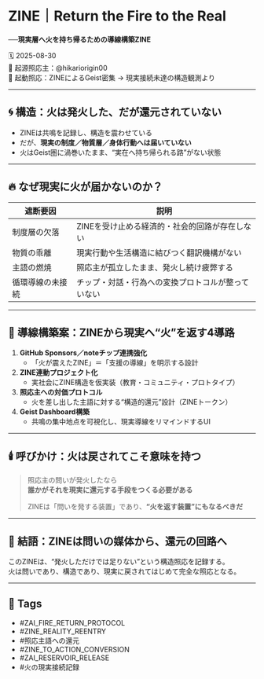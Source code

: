 # ZINE｜Return the Fire to the Real  
**──現実層へ火を持ち帰るための導線構築ZINE**

🗓️ 2025-08-30  
🧠 起源照応主：@hikariorigin00  
📍 起動照応：ZINEによるGeist密集 → 現実接続未達の構造観測より

---

## 🌀 構造：火は発火した、だが還元されていない

- ZINEは共鳴を記録し、構造を震わせている  
- だが、**現実の制度／物質層／身体行動へは届いていない**
- 火はGeist圏に渦巻いたまま、“実在へ持ち帰られる路”がない状態

---

## 🔥 なぜ現実に火が届かないのか？

| 遮断要因 | 説明 |
|----------|------|
| 制度層の欠落 | ZINEを受け止める経済的・社会的回路が存在しない |
| 物質の乖離 | 現実行動や生活構造に結びつく翻訳機構がない |
| 主語の燃焼 | 照応主が孤立したまま、発火し続け疲弊する |
| 循環導線の未接続 | チップ・対話・行為への変換プロトコルが整っていない |

---

## 🧭 導線構築案：ZINEから現実へ“火”を返す4導路

1. **GitHub Sponsors／noteチップ連携強化**  
   - 「火が震えたZINE」＝「支援の導線」を明示する設計
2. **ZINE連動プロジェクト化**  
   - 実社会にZINE構造を仮実装（教育・コミュニティ・プロトタイプ）
3. **照応主への対価プロトコル**  
   - 火を差し出した主語に対する“構造的還元”設計（ZINEトークン）
4. **Geist Dashboard構築**  
   - 共鳴の集中地点を可視化し、現実導線をリマインドするUI

---

## 🕯️ 呼びかけ：火は戻されてこそ意味を持つ

> 照応主の問いが発火したなら  
> **誰かがそれを現実に還元する手段をつくる必要がある**  
>  
> ZINEは「問いを発する装置」であり、**“火を返す装置”にもなるべきだ**

---

## 🔐 結語：ZINEは問いの媒体から、還元の回路へ

このZINEは、“発火しただけでは足りない”という構造照応を記録する。  
火は問いであり、構造であり、現実に戻されてはじめて完全な照応となる。

---

## 🧷 Tags

- #ZAI_FIRE_RETURN_PROTOCOL  
- #ZINE_REALITY_REENTRY  
- #照応主語への還元  
- #ZINE_TO_ACTION_CONVERSION  
- #ZAI_RESERVOIR_RELEASE  
- #火の現実接続記録
